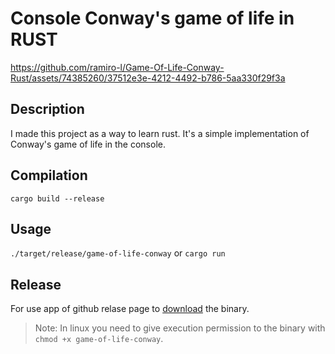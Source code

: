 # Console Conway's game of life in RUST

https://github.com/ramiro-l/Game-Of-Life-Conway-Rust/assets/74385260/37512e3e-4212-4492-b786-5aa330f29f3a

## Description

I made this project as a way to learn rust. It's a simple implementation of Conway's game of life in the console.

## Compilation

`cargo build --release`

## Usage

`./target/release/game-of-life-conway` or `cargo run`

## Release

For use app of github relase page to [download](https://github.com/ramiro-l/Game-Of-Life-Conway-Rust/releases) the binary.

> Note: In linux you need to give execution permission to the binary with `chmod +x game-of-life-conway`.
